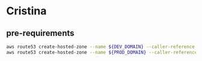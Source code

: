 # Cristina

## pre-requirements

```bash
aws route53 create-hosted-zone --name ${DEV_DOMAIN} --caller-reference `date +%Y-%m-%d_%H-%M-%S`
aws route53 create-hosted-zone --name ${PROD_DOMAIN} --caller-reference `date +%Y-%m-%d_%H-%M-%S`
```

